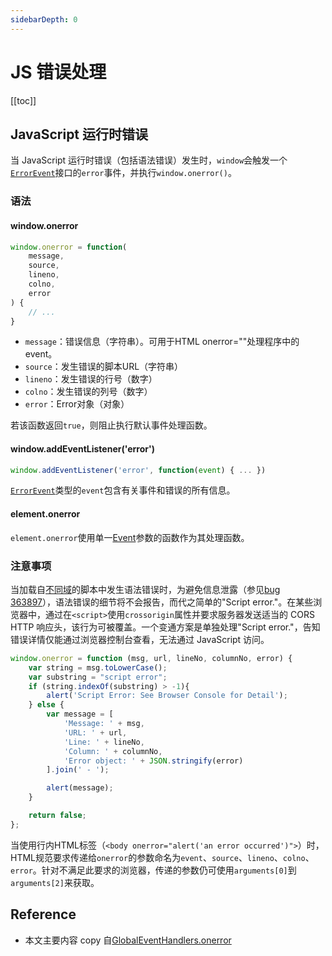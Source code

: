 ```yaml
---
sidebarDepth: 0
---
```


# JS 错误处理

[[toc]]

## JavaScript 运行时错误

当 JavaScript 运行时错误（包括语法错误）发生时，`window`会触发一个[`ErrorEvent`](https://developer.mozilla.org/zh-CN/docs/Web/API/ErrorEvent)接口的`error`事件，并执行`window.onerror()`。

### 语法

#### window.onerror

```js
window.onerror = function(
    message,
    source,
    lineno,
    colno,
    error
) {
    // ...
}
```

- `message`：错误信息（字符串）。可用于HTML onerror=""处理程序中的event。
- `source`：发生错误的脚本URL（字符串）
- `lineno`：发生错误的行号（数字）
- `colno`：发生错误的列号（数字）
- `error`：Error对象（对象）

若该函数返回`true`，则阻止执行默认事件处理函数。

#### window.addEventListener('error')

```js
window.addEventListener('error', function(event) { ... })
```

[`ErrorEvent`](https://developer.mozilla.org/zh-CN/docs/Web/API/ErrorEvent)类型的`event`包含有关事件和错误的所有信息。

#### element.onerror

`element.onerror`使用单一[Event](https://developer.mozilla.org/zh-CN/docs/Web/API/Event)参数的函数作为其处理函数。

### 注意事项

当加载自[不同域](https://developer.mozilla.org/en-US/docs/Web/Security/Same-origin_policy)的脚本中发生语法错误时，为避免信息泄露（参见[bug 363897](https://bugzilla.mozilla.org/show_bug.cgi?id=363897)），语法错误的细节将不会报告，而代之简单的"Script error."。在某些浏览器中，通过在`<script>`使用`crossorigin`属性并要求服务器发送适当的 CORS HTTP 响应头，该行为可被覆盖。一个变通方案是单独处理"Script error."，告知错误详情仅能通过浏览器控制台查看，无法通过 JavaScript 访问。

```js
window.onerror = function (msg, url, lineNo, columnNo, error) {
    var string = msg.toLowerCase();
    var substring = "script error";
    if (string.indexOf(substring) > -1){
        alert('Script Error: See Browser Console for Detail');
    } else {
        var message = [
            'Message: ' + msg,
            'URL: ' + url,
            'Line: ' + lineNo,
            'Column: ' + columnNo,
            'Error object: ' + JSON.stringify(error)
        ].join(' - ');

        alert(message);
    }

    return false;
};
```

当使用行内HTML标签（`<body onerror="alert('an error occurred')">`）时，HTML规范要求传递给`onerror`的参数命名为`event`、`source`、`lineno`、`colno`、`error`。针对不满足此要求的浏览器，传递的参数仍可使用`arguments[0]`到`arguments[2]`来获取。

## Reference

- 本文主要内容 copy 自[GlobalEventHandlers.onerror](https://developer.mozilla.org/zh-CN/docs/Web/API/GlobalEventHandlers/onerror)
